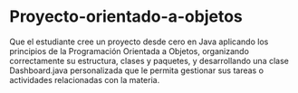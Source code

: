 # Proyecto-orientado-a-objetos
Que el estudiante cree un proyecto desde cero en Java aplicando los principios de la Programación Orientada a Objetos, organizando correctamente su estructura, clases y paquetes, y desarrollando una clase Dashboard.java personalizada que le permita gestionar sus tareas o actividades relacionadas con la materia.
